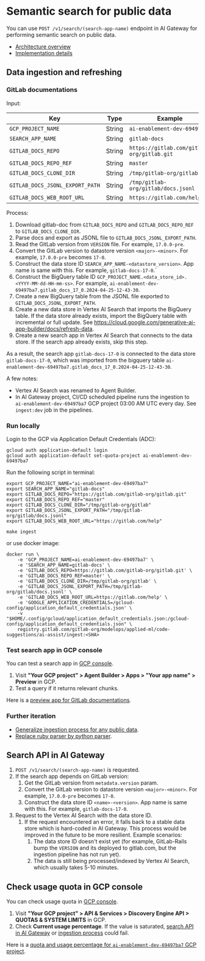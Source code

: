# Semantic search for public data

You can use `POST /v1/search/(search-app-name)` endpoint in AI Gateway for performing semantic search on public data.

- [Architecture overview](https://docs.gitlab.com/ee/architecture/blueprints/gitlab_rag/vertex_ai_search.html)
- [Implementation details](https://docs.gitlab.com/ee/architecture/blueprints/gitlab_duo_rag/vertex_ai_search.html)

## Data ingestion and refreshing

### GitLab documentations

Input:

| Key                             | Type   | Example                                    |
| ------------------------------- | ------ | ------------------------------------------ |
| `GCP_PROJECT_NAME`              | String | `ai-enablement-dev-69497ba7`               |
| `SEARCH_APP_NAME`               | String | `gitlab-docs`                              |
| `GITLAB_DOCS_REPO`              | String | `https://gitlab.com/gitlab-org/gitlab.git` |
| `GITLAB_DOCS_REPO_REF`          | String | `master`                                   |
| `GITLAB_DOCS_CLONE_DIR`         | String | `/tmp/gitlab-org/gitlab`                   |
| `GITLAB_DOCS_JSONL_EXPORT_PATH` | String | `/tmp/gitlab-org/gitlab/docs.jsonl`        |
| `GITLAB_DOCS_WEB_ROOT_URL`      | String | `https://gitlab.com/help`                  |

Process:

1. Download gitlab-doc from `GITLAB_DOCS_REPO` and `GITLAB_DOCS_REPO_REF` to `GITLAB_DOCS_CLONE_DIR`.
1. Parse docs and export as JSONL file to `GITLAB_DOCS_JSONL_EXPORT_PATH`.
1. Read the GitLab version from `VERSION` file. For example, `17.0.0-pre`.
1. Convert the GitLab version to datastore version `<major>-<minor>`. For example, `17.0.0-pre` becomes
   `17-0`.
1. Construct the data store ID `SEARCH_APP_NAME-<datastore_version>`. App name is same with this. For example,
   `gitlab-docs-17-0`.`
1. Construct the BigQuery table ID `GCP_PROJECT_NAME.<data_store_id>.<YYYY-MM-dd-HH-mm-ss>`. For example,
   `ai-enablement-dev-69497ba7.gitlab_docs_17_0.2024-04-25-12-43-30`.
1. Create a new BigQuery table from the JSONL file exported to `GITLAB_DOCS_JSONL_EXPORT_PATH`.
1. Create a new data store in Vertex AI Search that imports the BigQuery table. If the data store already
   exists, import the BigQuery table with incremental or full update. See
   https://cloud.google.com/generative-ai-app-builder/docs/refresh-data.
1. Create a new search app in Vertex AI Search that connects to the data store. If the search app already exists, skip this step.

As a result, the search app `gitlab-docs-17-0` is connected to the data store `gitlab-docs-17-0`, which was imported from the bigquery table `ai-enablement-dev-69497ba7.gitlab_docs_17_0.2024-04-25-12-43-30`. 

A few notes:

- Vertex AI Search was renamed to Agent Builder.
- In AI Gateway project, CI/CD scheduled pipeline runs the ingestion to `ai-enablement-dev-69497ba7` GCP project 03:00 AM UTC every day.
  See `ingest:dev` job in the pipelines.

### Run locally

Login to the GCP via Application Default Credentials (ADC):

```shell
gcloud auth application-default login
gcloud auth application-default set-quota-project ai-enablement-dev-69497ba7
```

Run the following script in terminal:

```shell
export GCP_PROJECT_NAME="ai-enablement-dev-69497ba7"
export SEARCH_APP_NAME="gitlab-docs"
export GITLAB_DOCS_REPO="https://gitlab.com/gitlab-org/gitlab.git"
export GITLAB_DOCS_REPO_REF="master"
export GITLAB_DOCS_CLONE_DIR="/tmp/gitlab-org/gitlab"
export GITLAB_DOCS_JSONL_EXPORT_PATH="/tmp/gitlab-org/gitlab/docs.jsonl"
export GITLAB_DOCS_WEB_ROOT_URL="https://gitlab.com/help"

make ingest
```

or use docker image:

```shell
docker run \
    -e 'GCP_PROJECT_NAME=ai-enablement-dev-69497ba7' \
    -e 'SEARCH_APP_NAME=gitlab-docs' \
    -e 'GITLAB_DOCS_REPO=https://gitlab.com/gitlab-org/gitlab.git' \
    -e 'GITLAB_DOCS_REPO_REF=master' \
    -e 'GITLAB_DOCS_CLONE_DIR=/tmp/gitlab-org/gitlab' \
    -e 'GITLAB_DOCS_JSONL_EXPORT_PATH=/tmp/gitlab-org/gitlab/docs.jsonl' \
    -e 'GITLAB_DOCS_WEB_ROOT_URL=https://gitlab.com/help' \
    -e 'GOOGLE_APPLICATION_CREDENTIALS=/gcloud-config/application_default_credentials.json' \
    -v "$HOME/.config/gcloud/application_default_credentials.json:/gcloud-config/application_default_credentials.json" \
    registry.gitlab.com/gitlab-org/modelops/applied-ml/code-suggestions/ai-assist/ingest:<SHA>
```

### Test search app in GCP console

You can test a search app in [GCP console](https://console.cloud.google.com/home).

1. Visit **"Your GCP project" > Agent Builder > Apps > "Your app name" > Preview** in GCP.
1. Test a query if it returns relevant chunks.

Here is a [preview app for GitLab documentations](https://console.cloud.google.com/gen-app-builder/locations/global/engines/gitlab-docs-17-0/preview/search?project=ai-enablement-dev-69497ba7).

### Further iteration

- [Generalize ingestion process for any public data](https://gitlab.com/gitlab-org/modelops/applied-ml/code-suggestions/ai-assist/-/issues/446).
- [Replace ruby parser by python parser](https://gitlab.com/gitlab-org/modelops/applied-ml/code-suggestions/ai-assist/-/issues/447).

## Search API in AI Gateway

1. `POST /v1/search/(search-app-name)` is requested.
1. If the search app depends on GitLab version:
   1. Get the GitLab version from `metadata.version` param.
   1. Convert the GitLab version to datastore version `<major>-<minor>`. For example, `17.0.0-pre` becomes
      `17-0`.
   1. Construct the data store ID `<name>-<version>`. App name is same with this. For example,
      `gitlab-docs-17-0`.
1. Request to the Vertex AI Search with the data store ID.
   1. If the request encountered an error, it falls back to a stable data store which is hard-coded in AI
      Gateway. This process would be improved in the future to be more resilient. Example scenarios:
      1. The data store ID doesn't exist yet (for example, GitLab-Rails bump the `VERSION` and its deployed to
         gitlab.com, but the ingestion pipeline has not run yet).
      1. The data is still being processed/indexed by Vertex AI Search, which usually takes 5-10 minutes.

## Check usage quota in GCP console

You can check usage quota in [GCP console](https://console.cloud.google.com/home).

1. Visit **"Your GCP project" > API & Services > Discovery Engine API > QUOTAS & SYSTEM LIMITS** in GCP.
1. Check **Current usage percentage**. If the value is saturated, [search API in AI Gateway](#search-api-in-ai-gateway) or [ingestion process](#data-ingestion-and-refreshing) could fail.

Here is a [quota and usage percentage for `ai-enablement-dev-69497ba7` GCP project](https://console.cloud.google.com/apis/api/discoveryengine.googleapis.com/quotas?project=ai-enablement-dev-69497ba7).
